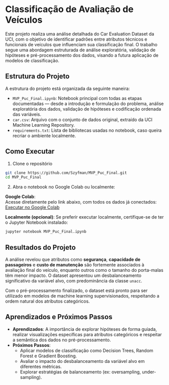 # Classificação de Avaliação de Veículos

Este projeto realiza uma análise detalhada do Car Evaluation Dataset da UCI, com o objetivo de identificar padrões entre atributos técnicos e funcionais de veículos que influenciam sua classificação final. O trabalho segue uma abordagem estruturada de análise exploratória, validação de hipóteses e pré-processamento dos dados, visando a futura aplicação de modelos de classificação.

## Estrutura do Projeto

A estrutura do projeto está organizada da seguinte maneira:

- `MVP_Puc_Final.ipynb`: Notebook principal com todas as etapas documentadas — desde a introdução e formulação do problema, análise exploratória dos dados, validação de hipóteses e codificação ordenada das variáveis.
- `car.csv`: Arquivo com o conjunto de dados original, extraído da UCI Machine Learning Repository.
- `requirements.txt`: Lista de bibliotecas usadas no notebook, caso queira recriar o ambiente localmente.

## Como Executar

1. Clone o repositório

```bash
git clone https://github.com/Szyfman/MVP_Puc_Final.git
cd MVP_Puc_Final
```

2. Abra o notebook no Google Colab ou localmente:

**Google Colab**:  
Acesse diretamente pelo link abaixo, com todos os dados já conectados:  
[Executar no Google Colab](https://colab.research.google.com/github/Szyfman/MVP_Puc_Final/blob/main/MVP_Puc_Final.ipynb)

**Localmente (opcional)**:
Se preferir executar localmente, certifique-se de ter o Jupyter Notebook instalado:

```bash
jupyter notebook MVP_Puc_Final.ipynb
```

## Resultados do Projeto

A análise revelou que atributos como **segurança**, **capacidade de passageiros** e **custo de manutenção** são fortemente associados à avaliação final do veículo, enquanto outros como o tamanho do porta-malas têm menor impacto. O dataset apresentou um desbalanceamento significativo da variável alvo, com predominância da classe `unacc`.

Com o pré-processamento finalizado, o dataset está pronto para ser utilizado em modelos de machine learning supervisionados, respeitando a ordem natural dos atributos categóricos.

## Aprendizados e Próximos Passos

- **Aprendizados**: A importância de explorar hipóteses de forma guiada, realizar visualizações específicas para atributos categóricos e respeitar a semântica dos dados no pré-processamento.
- **Próximos Passos**:
  - Aplicar modelos de classificação como Decision Trees, Random Forest e Gradient Boosting.
  - Avaliar o impacto do desbalanceamento da variável alvo em diferentes métricas.
  - Explorar estratégias de balanceamento (ex: oversampling, under-sampling).